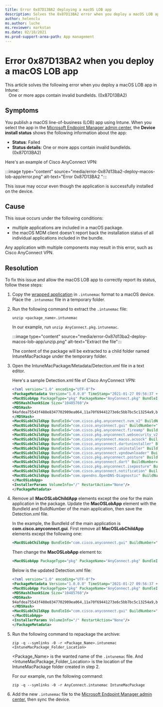 ```yaml
---
title: Error 0x87D13BA2 deploying a macOS LOB app
description: Solves the 0x87D13BA2 error when you deploy a macOS LOB app that contains multiple components.
author: helenclu
ms.author: luche
ms.reviewer: markstan
ms.date: 02/18/2021
ms.prod-support-area-path: App management
---
```

# Error 0x87D13BA2 when you deploy a macOS LOB app

This article solves the following error when you deploy a macOS LOB app in Intune:  
&nbsp;&nbsp;&nbsp;One or more apps contain invalid bundleIds. (0x87D13BA2)

## Symptoms

You publish a macOS line-of-business (LOB) app using Intune. When you select the app in the [Microsoft Endpoint Manager admin center](https://go.microsoft.com/fwlink/?linkid=2109431), the **Device install status** shows the following information about the app:

- **Status**: Failed
- **Status details**: One or more apps contain invalid bundleIds. (0x87D13BA2)

Here's an example of Cisco AnyConnect VPN:

:::image type="content" source="media/error-0x87d13ba2-deploy-macos-lob-app/error.png" alt-text="Error 0x87D13BA2 ":::

This issue may occur even though the application is successfully installed on the device.

## Cause

This issue occurs under the following conditions:

- multiple applications are included in a macOS package.
- the macOS MDM client doesn't report back the installation status of all individual applications included in the bundle.

Any application with multiple components may result in this error, such as Cisco AnyConnect VPN.

## Resolution

To fix this issue and allow the macOS LOB app to correctly report its status, follow these steps:

1. Copy the [wrapped application](/mem/intune/apps/lob-apps-macos) in `.intunemac` format to a macOS device. Place the `.intunemac` file in a temporary folder.
2. Run the following command to extract the `.intunemac` file:

   ```console
   unzip <package_name>.intunemac
   ```
   In our example, run `unzip AnyConnect.pkg.intunemac`.
  
   :::image type="content" source="media/error-0x87d13ba2-deploy-macos-lob-app/unzip.png" alt-text="Extract the file":::

   The content of the package will be extracted to a child folder named IntuneMacPackage under the temporary folder.
3. Open the IntuneMacPackage/Metadata/Detection.xml file in a text editor.

    Here's a sample Detection.xml file of Cisco AnyConnect VPN:

    ```xml
    <?xml version="1.0" encoding="UTF-8"?>
    <PackageMetadata Version="1.0.0.0" TimeStamp="2021-01-27 09:56:37 +0000" MacOSX="10.16" xmlns="http://schemas.microsoft.com/Intune/2018/01/01/MACLOBAPP">
    <MacOSLobApp PackageType="pkg" PackageName="AnyConnect.pkg" BundleId="com.cisco.pkg.anyconnect.iseposture" BuildNumber="4.9.05042">
    <MD5HashChunkSize Size="10485760"/>
    <MD5Hash>
    94afdea75543f488e8347702909ea064,11a70f69441273e6c5bb7bc5c13254a9,b514d8ce061d5632ade7d002bd8ae68c,85488ad9a62e12ba79e9f2d17b4f0eba,f2d2ada34aec51444c96e8ae32c574f1
    </MD5Hash>
    <MacOSLobChildApp BundleId="com.cisco.pkg.anyconnect.nvm_v2" BuildNumber="4.9.05042"/>
    <MacOSLobChildApp BundleId="com.cisco.anyconnect.gui" BuildNumber="4.9.05042" VersionNumber="4.9.05042"/>
    <MacOSLobChildApp BundleId="com.cisco.pkg.anyconnect.fireamp" BuildNumber="4.9.05042"/>
    <MacOSLobChildApp BundleId="com.cisco.pkg.anyconnect.websecurity_v2" BuildNumber="4.9.05042"/>
    <MacOSLobChildApp BundleId="com.cisco.anyconnect.macos.acsock" BuildNumber="4.9.05042" VersionNumber="4.9.05042"/>
    <MacOSLobChildApp BundleId="com.cisco.anyconnect.dartuninstaller" BuildNumber="4.9.05042" VersionNumber="4.9.05042"/>
    <MacOSLobChildApp BundleId="com.cisco.anyconnect.uninstaller" BuildNumber="4.9.05042" VersionNumber="4.9.05042"/>
    <MacOSLobChildApp BundleId="com.cisco.anyconnect.vpndownloader" BuildNumber="4.9.05042"/>
    <MacOSLobChildApp BundleId="com.cisco.pkg.anyconnect.posture" BuildNumber="4.9.05042"/>
    <MacOSLobChildApp BundleId="com.cisco.anyconnect.dart" BuildNumber="4.9.05042" VersionNumber="4.9.05042"/>
    <MacOSLobChildApp BundleId="com.cisco.pkg.anyconnect.iseposture" BuildNumber="4.9.05042"/>
    <MacOSLobChildApp BundleId="com.cisco.anyconnect.notification" BuildNumber="4.9.05042" VersionNumber="4.9.05042"/>
    <MacOSLobChildApp BundleId="com.opendns.OpenDNS-Diagnostic" BuildNumber="1.5.5"/>
    </MacOSLobApp>
    <InstallerParams VolumeInfo="/" RestartAction="None"/>
    </PackageMetadata>
    ```

4. Remove all **MacOSLobChildApp** elements except the one for the main application in the package. Update the **MacOSLobApp** element with the BundleId and BuildNumber of the main application, then save the Detection.xml file.

   In the example, the BundleId of the main application is **com.cisco.anyconnect.gui**. First remove all **MacOSLobChildApp** elements except the following one:

   ```xml
   <MacOSLobChildApp BundleId="com.cisco.anyconnect.gui" BuildNumber="4.9.05042" VersionNumber="4.9.05042"/>
   ```

    Then change the **MacOSLobApp** element to:

    ```xml
    <MacOSLobApp PackageType="pkg" PackageName="AnyConnect.pkg" BundleId="com.cisco.pkg.anyconnect.gui" BuildNumber="4.9.05042">
    ```

    Below is the updated Detection.xml file:

   ```xml
   <?xml version="1.0" encoding="UTF-8"?>
   <PackageMetadata Version="1.0.0.0" TimeStamp="2021-01-27 09:56:37 +0000" MacOSX="10.16" xmlns="http://schemas.microsoft.com/Intune/2018/01/01/MACLOBAPP">
   <MacOSLobApp PackageType="pkg" PackageName="AnyConnect.pkg" BundleId="com.cisco.pkg.anyconnect.gui" BuildNumber="4.9.05042">
   <MD5HashChunkSize Size="10485760"/>
   <MD5Hash>
   94afdea75543f488e8347702909ea064,11a70f69441273e6c5bb7bc5c13254a9,b514d8ce061d5632ade7d002bd8ae68c,85488ad9a62e12ba79e9f2d17b4f0eba,f2d2ada34aec51444c96e8ae32c574f1
   </MD5Hash>
   <MacOSLobChildApp BundleId="com.cisco.anyconnect.gui" BuildNumber="4.9.05042" VersionNumber="4.9.05042"/>
   </MacOSLobApp>
   <InstallerParams VolumeInfo="/" RestartAction="None"/>
   </PackageMetadata>
   ```

5. Run the following command to repackage the archive:

   ```console
   zip -q --symlinks -0 -r <Package_Name>.intunemac <IntuneMacPackage_Folder_Location>
   ```

   \<Package_Name> is the wanted name of the `.intunemac` file. And \<IntuneMacPackage_Folder_Location> is the location of the IntuneMacPackage folder created in step 2.

   For our example, run the following command:

   ```console
   zip -q --symlinks -0 -r AnyConnect.intunemac IntuneMacPackage
   ```

6. Add the new `.intunemac` file to the [Microsoft Endpoint Manager admin center](https://go.microsoft.com/fwlink/?linkid=2109431), then sync the device.
